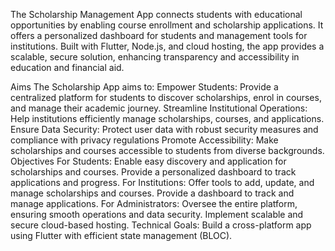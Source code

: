 The Scholarship Management App connects students with educational opportunities by enabling course enrollment and scholarship applications. It offers a personalized dashboard for students and management tools for institutions. Built with Flutter, Node.js, and cloud hosting, the app provides a scalable, secure solution, enhancing transparency and accessibility in education and financial aid. 

Aims The Scholarship App aims to: Empower Students: Provide a centralized platform for students to discover scholarships, enrol in courses, and manage their academic journey. Streamline Institutional Operations: Help institutions efficiently manage scholarships, courses, and applications. Ensure Data Security: Protect user data with robust security measures and compliance with privacy regulations Promote Accessibility: Make scholarships and courses accessible to students from diverse backgrounds. Objectives For Students: Enable easy discovery and application for scholarships and courses. Provide a personalized dashboard to track applications and progress. For Institutions: Offer tools to add, update, and manage scholarships and courses. Provide a dashboard to track and manage applications. For Administrators: Oversee the entire platform, ensuring smooth operations and data security. Implement scalable and secure cloud-based hosting. Technical Goals: Build a cross-platform app using Flutter with efficient state management (BLOC).
